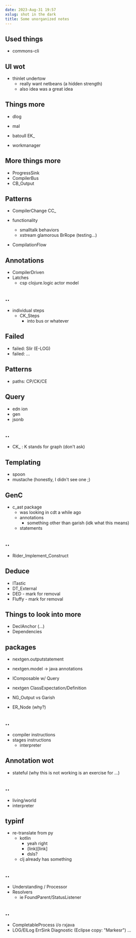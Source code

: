 ```yaml
---
date: 2023-Aug-31 19:57
xslug: shot in the dark
title: Some unorganized notes
---
```


## Used things

- commons-cli

## UI wot

- thinlet undertow
  * really want netbeans (a hidden strength) 
  * also idea was a great idea

## Things more

- dlog
- mal

- batoull EK_

- workmanager

## More things more

- ProgressSink
- CompilerBus
- CB_Output

## Patterns 

- CompilerChange CC_
- functionality
  * smalltalk behaviors
  * xstream glamorous BrRope (testing...)

- CompilationFlow

## Annotations

- CompilerDriven
- Latches
  * csp clojure.logic actor model

## ..

- individual steps
  * CK_Steps
    - into bus or whatever


## Failed

- failed: Slir (E-LOG)
- failed: ...


## Patterns

- paths: CP/CK/CE

## Query

- edn ion
- gen 
- jsonb

## ..

- CK_ : K stands for graph (don't ask)

## Templating 

- spoon
- mustache (honestly, I didn't see one ;)

## GenC

- c_ast package
  * was looking in cdt a while ago
  * annotations
    - something other than garish (idk what this means)
  * statements

## ..

- Rider_Implement_Construct

## Deduce

- ITastic
- DT_External
- DED - mark for removal
- Fluffy - mark for removal

## Things to look into more 

- DeclAnchor (...)
- Dependencies

## packages

- nextgen.outputstatement
- nextgen.model -> java annotations
- IComposable w/ Query
- nextgen ClassExpectation/Definition

- NG_Output vs Garish 
- ER_Node (why?)

## ..

- compiler instructions
- stages instructions
  * interpreter

## Annotation wot

- stateful (why this is not working is an exercise for ...)

## ..

- living/world
- interpreter

## typinf

- re-translate from py 
  * kotlin 
    * yeah right
    * (link)[link]
    * dsls?
  * clj already has something

## ..

- Understanding / Processor
- Resolvers
  * ie FoundParent/StatusListener

## ..

- CompletableProcess i/o rxjava
- LOG/ElLog ErrSink Diagnostic (Eclipse copy: "Markesr") ...
